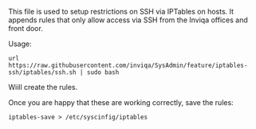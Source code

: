 This file is used to setup restrictions on SSH via IPTables on hosts. It appends rules that only allow access via SSH from the Inviqa offices and front door.

Usage:

```
url https://raw.githubusercontent.com/inviqa/SysAdmin/feature/iptables-ssh/iptables/ssh.sh | sudo bash
```
Wiill create the rules.

Once you are happy that these are working correctly, save the rules:
```
iptables-save > /etc/syscinfig/iptables
```
